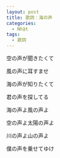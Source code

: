 ```yaml
---
layout: post
title: 歌詞：海の声
categories:
  - Nhật
tags:
  - 歌詞
---
```


空の声が聞きたくて

風の声に耳すませ

海の声が知りたくて

君の声を探してる


海の声よ風の声よ

空の声よ太陽の声よ

川の声よ山の声よ

僕の声を乗せてゆけ